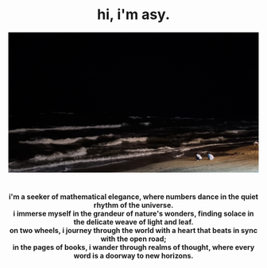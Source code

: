 <html>
  <head></head>
  <body>
    <div align="center">
      <h1>hi, i'm asy.</h1>
      <img src=beach.jpg>
      <img width=25%>
      <h4>i'm a seeker of mathematical elegance, where numbers dance in the quiet rhythm of the universe.<br />
        i immerse myself in the grandeur of nature's wonders, finding solace in the delicate weave of light and leaf.<br />
        on two wheels, i journey through the world with a heart that beats in sync with the open road;<br/>
        in the pages of books, i wander through realms of thought, where every word is a doorway to new horizons.</h4>
    </div>
  </body>
</html>
